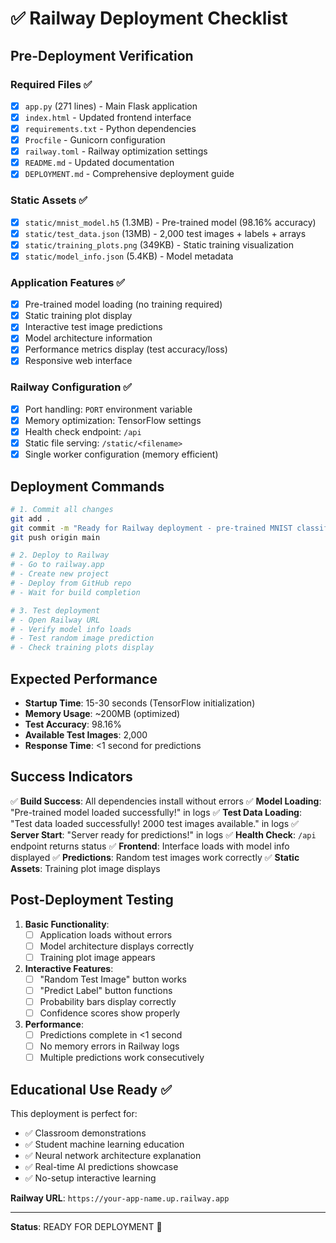 # ✅ Railway Deployment Checklist

## Pre-Deployment Verification

### Required Files ✅
- [x] `app.py` (271 lines) - Main Flask application
- [x] `index.html` - Updated frontend interface
- [x] `requirements.txt` - Python dependencies
- [x] `Procfile` - Gunicorn configuration
- [x] `railway.toml` - Railway optimization settings
- [x] `README.md` - Updated documentation
- [x] `DEPLOYMENT.md` - Comprehensive deployment guide

### Static Assets ✅
- [x] `static/mnist_model.h5` (1.3MB) - Pre-trained model (98.16% accuracy)
- [x] `static/test_data.json` (13MB) - 2,000 test images + labels + arrays
- [x] `static/training_plots.png` (349KB) - Static training visualization
- [x] `static/model_info.json` (5.4KB) - Model metadata

### Application Features ✅
- [x] Pre-trained model loading (no training required)
- [x] Static training plot display
- [x] Interactive test image predictions
- [x] Model architecture information
- [x] Performance metrics display (test accuracy/loss)
- [x] Responsive web interface

### Railway Configuration ✅
- [x] Port handling: `PORT` environment variable
- [x] Memory optimization: TensorFlow settings
- [x] Health check endpoint: `/api`
- [x] Static file serving: `/static/<filename>`
- [x] Single worker configuration (memory efficient)

## Deployment Commands

```bash
# 1. Commit all changes
git add .
git commit -m "Ready for Railway deployment - pre-trained MNIST classifier"
git push origin main

# 2. Deploy to Railway
# - Go to railway.app
# - Create new project
# - Deploy from GitHub repo
# - Wait for build completion

# 3. Test deployment
# - Open Railway URL
# - Verify model info loads
# - Test random image prediction
# - Check training plots display
```

## Expected Performance

- **Startup Time**: 15-30 seconds (TensorFlow initialization)
- **Memory Usage**: ~200MB (optimized)
- **Test Accuracy**: 98.16%
- **Available Test Images**: 2,000
- **Response Time**: <1 second for predictions

## Success Indicators

✅ **Build Success**: All dependencies install without errors
✅ **Model Loading**: "Pre-trained model loaded successfully!" in logs
✅ **Test Data Loading**: "Test data loaded successfully! 2000 test images available." in logs
✅ **Server Start**: "Server ready for predictions!" in logs
✅ **Health Check**: `/api` endpoint returns status
✅ **Frontend**: Interface loads with model info displayed
✅ **Predictions**: Random test images work correctly
✅ **Static Assets**: Training plot image displays

## Post-Deployment Testing

1. **Basic Functionality**:
   - [ ] Application loads without errors
   - [ ] Model architecture displays correctly
   - [ ] Training plot image appears

2. **Interactive Features**:
   - [ ] "Random Test Image" button works
   - [ ] "Predict Label" button functions
   - [ ] Probability bars display correctly
   - [ ] Confidence scores show properly

3. **Performance**:
   - [ ] Predictions complete in <1 second
   - [ ] No memory errors in Railway logs
   - [ ] Multiple predictions work consecutively

## Educational Use Ready ✅

This deployment is perfect for:
- ✅ Classroom demonstrations
- ✅ Student machine learning education  
- ✅ Neural network architecture explanation
- ✅ Real-time AI predictions showcase
- ✅ No-setup interactive learning

**Railway URL**: `https://your-app-name.up.railway.app`

---

**Status**: READY FOR DEPLOYMENT 🚀
